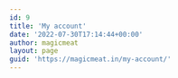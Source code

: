```yaml
---
id: 9
title: 'My account'
date: '2022-07-30T17:14:44+00:00'
author: magicmeat
layout: page
guid: 'https://magicmeat.in/my-account/'
---
```


<div class="woocommerce"></div>